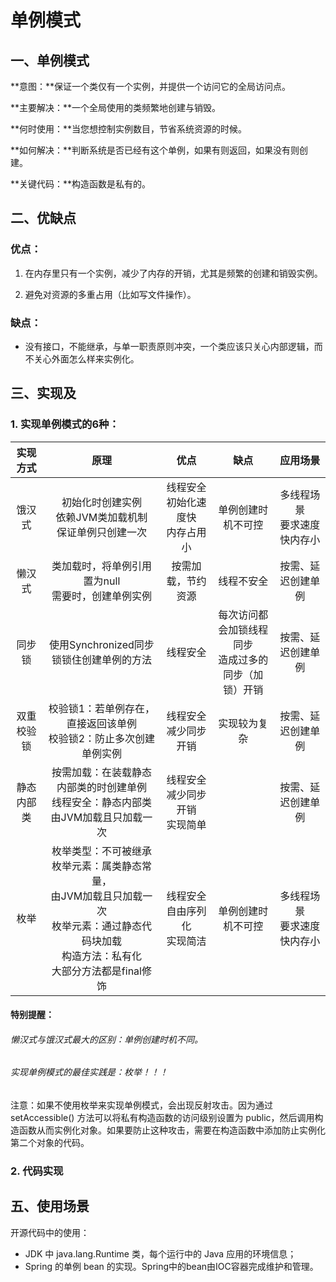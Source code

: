 # 单例模式

## 一、单例模式

**意图：**保证一个类仅有一个实例，并提供一个访问它的全局访问点。

**主要解决：**一个全局使用的类频繁地创建与销毁。

**何时使用：**当您想控制实例数目，节省系统资源的时候。

**如何解决：**判断系统是否已经有这个单例，如果有则返回，如果没有则创建。

**关键代码：**构造函数是私有的。



## 二、优缺点

### 优点：

1. 在内存里只有一个实例，减少了内存的开销，尤其是频繁的创建和销毁实例。

2. 避免对资源的多重占用（比如写文件操作）。

### 缺点：

- 没有接口，不能继承，与单一职责原则冲突，一个类应该只关心内部逻辑，而不关心外面怎么样来实例化。

  

## 三、实现及

### 1. 实现单例模式的6种：

|  实现方式  |                             原理                             |                       优点                       |                             缺点                             |                应用场景                |
| :--------: | :----------------------------------------------------------: | :----------------------------------------------: | :----------------------------------------------------------: | :------------------------------------: |
|   饿汉式   | 初始化时创建实例<br />依赖JVM类加载机制<br />保证单例只创建一次<br> | 线程安全<br />初始化速度快<br />内存占用小<br /> |                      单例创建时机不可控                      | 多线程场景<br />要求速度快内存小<br /> |
|   懒汉式   |  类加载时，将单例引用置为null<br/>需要时，创建单例实例<br/>  |                按需加载，节约资源                |                          线程不安全                          |           按需、延迟创建单例           |
|   同步锁   |           使用Synchronized同步锁锁住创建单例的方法           |                     线程安全                     | 每次访问都会加锁线程同步<br />造成过多的同步（加锁）开销<br /> |           按需、延迟创建单例           |
| 双重校验锁 | 校验锁1：若单例存在，直接返回该单例<br />校验锁2：防止多次创建单例实例<br /> |          线程安全<br/>减少同步开销<br/>          |                         实现较为复杂                         |           按需、延迟创建单例           |
| 静态内部类 | 按需加载：在装载静态内部类的时创建单例<br />线程安全：静态内部类由JVM加载且只加载一次 |  线程安全<br />减少同步开销<br />实现简单<br />  |                                                              |           按需、延迟创建单例           |
|    枚举    | 枚举类型：不可被继承<br />枚举元素：属类静态常量，<br />由JVM加载且只加载一次<br />枚举元素：通过静态代码块加载<br />构造方法：私有化<br />大部分方法都是final修饰 |   线程安全<br />自由序列化<br />实现简洁<br />   |                      单例创建时机不可控                      | 多线程场景<br />要求速度快内存小<br /> |

#### 特别提醒：

###### 懒汉式与饿汉式最大的区别：单例创建时机不同。

###### 实现单例模式的最佳实践是：枚举！！！

注意：如果不使用枚举来实现单例模式，会出现反射攻击。因为通过 setAccessible() 方法可以将私有构造函数的访问级别设置为 public，然后调用构造函数从而实例化对象。如果要防止这种攻击，需要在构造函数中添加防止实例化第二个对象的代码。

### 2. 代码实现



## 五、使用场景

开源代码中的使用：

- JDK 中 java.lang.Runtime 类，每个运行中的 Java 应用的环境信息；
- Spring 的单例 bean 的实现。Spring中的bean由IOC容器完成维护和管理。

